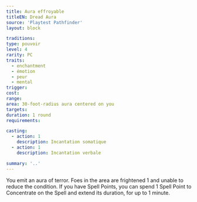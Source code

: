 ```yaml
---
title: Aura effroyable
titleEN: Dread Aura
source: 'Playtest Pathfinder'
layout: block

traditions:
type: pouvoir
level: 4
rarity: PC
traits:
  - enchantment
  - émotion
  - peur
  - mental
trigger: 
cost: 
range: 
area: 30-foot-radius aura centered on you
targets: 
duration: 1 round
requirements: 

casting:
  - action: 1
    description: Incantation somatique
  - action: 1
    description: Incantation verbale

summary: '..'
---
```

You emit an aura of terror. Foes in the area are frightened 1 and unable to reduce the condition. If you have Spell Points, you can spend 1 Spell Point to Concentrate on the Spell and extend its duration, for up to 1 minute.